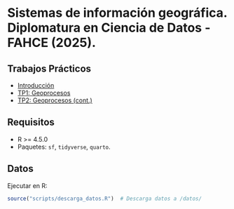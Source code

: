 # Sistemas de información geográfica. Diplomatura en Ciencia de Datos - FAHCE (2025).


## Trabajos Prácticos
- [Introducción](trabajos_practicos/introduccion/)
- [TP1: Geoprocesos](trabajos_practicos/tp1/)
- [TP2: Geoprocesos (cont.)](trabajos_practicos/tp2/)

## Requisitos
- R >= 4.5.0
- Paquetes: `sf`, `tidyverse`, `quarto`.

## Datos
Ejecutar en R:
```r
source("scripts/descarga_datos.R")  # Descarga datos a /datos/
